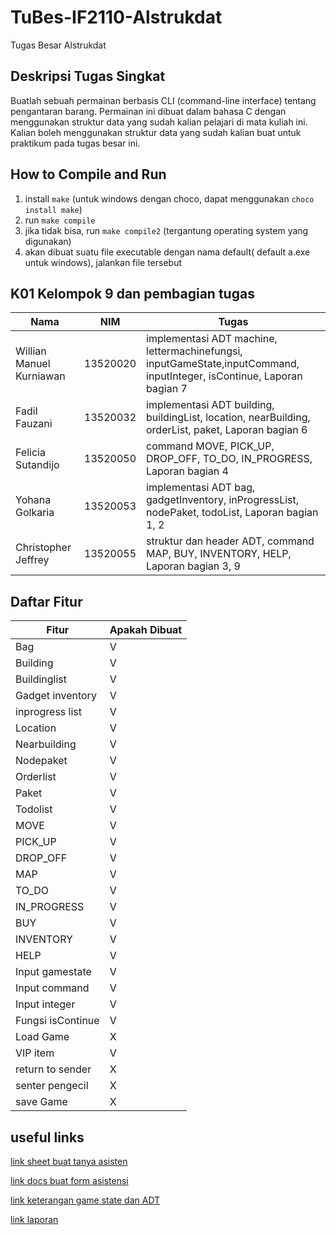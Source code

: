 
# TuBes-IF2110-Alstrukdat
Tugas Besar Alstrukdat
## Deskripsi Tugas Singkat
Buatlah sebuah permainan berbasis CLI (command-line interface) tentang pengantaran barang. Permainan ini dibuat dalam bahasa C dengan menggunakan struktur data yang sudah kalian pelajari di mata kuliah ini. Kalian boleh menggunakan struktur data yang sudah kalian buat untuk praktikum pada tugas besar ini.

## How to Compile and Run
1. install `make` (untuk windows dengan choco, dapat menggunakan `choco install make`)
2. run `make compile`
3. jika tidak bisa, run `make compile2` (tergantung operating system yang digunakan)
4. akan dibuat suatu file executable dengan nama default( default a.exe untuk windows), jalankan file tersebut


## K01 Kelompok 9 dan pembagian tugas

|Nama | NIM | Tugas |
| --- | --- | --- |
Willian Manuel Kurniawan |13520020 | implementasi ADT machine, lettermachinefungsi, inputGameState,inputCommand, inputInteger, isContinue, Laporan bagian 7
|Fadil Fauzani | 13520032 | implementasi ADT building, buildingList, location, nearBuilding, orderList, paket, Laporan bagian 6|
|Felicia Sutandijo | 13520050| command MOVE, PICK_UP, DROP_OFF, TO_DO, IN_PROGRESS, Laporan bagian 4|
|Yohana Golkaria | 13520053 | implementasi ADT bag, gadgetInventory, inProgressList, nodePaket, todoList, Laporan bagian 1, 2 |
| Christopher Jeffrey | 13520055 | struktur dan header ADT, command MAP, BUY, INVENTORY, HELP, Laporan bagian 3, 9|

## Daftar Fitur
| Fitur | Apakah Dibuat | 
| --- | --- |
|Bag | V
|Building| V
|Buildinglist| V
|Gadget inventory | V
|inprogress list| V
|Location| V
|Nearbuilding| V
|Nodepaket| V
|Orderlist| V
|Paket| V
|Todolist| V
|MOVE| V
|PICK_UP| V
|DROP_OFF| V
|MAP| V
|TO_DO| V
|IN_PROGRESS| V
|BUY| V
|INVENTORY| V
|HELP| V
|Input gamestate| V
|Input command| V
|Input integer| V
|Fungsi isContinue| V
|Load Game | X
| VIP item | V
| return to sender | X
| senter pengecil | X
| save Game | X


## useful links

[link sheet buat tanya asisten](https://docs.google.com/spreadsheets/d/1Kvvm8RjebYTOivg8_AhTV0U76DF-QZlNQfGEhTYkUhs/edit#gid=0)

[link docs buat form asistensi](https://docs.google.com/document/d/1jrtxLjvNz4g6DKXB_OEmJBsI4Md1zf6yz5mtxs29D_I/edit)

[link keterangan game state dan ADT](https://docs.google.com/document/d/1vR6u5SvJhWqk9MsddRYMm2RddC47zg9IzYeiyD-9-Z8/edit#heading=h.i0lyhqr2pciz)

[link laporan](https://docs.google.com/document/d/1l_E3TqgPdlIPc2BkaieWa6uVilghkLujC3DWCELw20E/edit)

